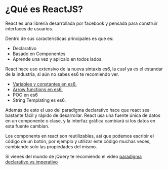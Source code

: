 # ¿Qué es ReactJS?

React es una librería desarrollada por facebook y pensada para construir interfaces de usuarios.

Dentro de sus características principales es que es:

  - Declarativo
  - Basado en Componentes
  - Aprende una vez y aplicalo en todos lados.

React hace uso extensivo de la nueva sintaxis es6, la cual ya es el estandar de la industria, si aún no sabes es6 te recomiendo ver.

- [Variables y constantes en es6.](https://www.youtube.com/watch?v=mmJ5wPvdlIw)
- [Arrow functions en es6.](https://www.youtube.com/watch?v=pCUS46kmAz0)
- POO en es6
- String Templating es es6.

Además de esto el uso del paradigma declarativo hace que react sea bastante fácil y rápido de desarrollar. React usa una fuente única de datos en un componente o clase, y la interfaz gráfica cambiará si los datos en esta fuente cambian.

Los components en react son reutilizables, asi que podemos escribir el código de un botón, por ejemplo y utilizar este código muchas veces, cambiando solo las propiedades del mismo.

Si vienes del mundo de jQuery te recomiendo el video [paradigma declarativo vs imperativo](http://#)